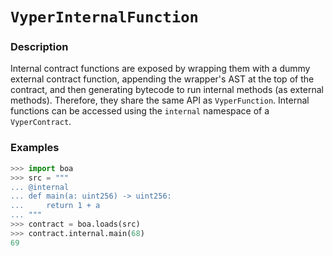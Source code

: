 # `VyperInternalFunction`

### Description

Internal contract functions are exposed by wrapping them with a dummy external contract function, appending the wrapper's AST at the top of the contract, and then generating bytecode to run internal methods (as external methods). Therefore, they share the same API as `VyperFunction`. Internal functions can be accessed using the `internal` namespace of a `VyperContract`.

### Examples

```python
>>> import boa
>>> src = """
... @internal
... def main(a: uint256) -> uint256:
...     return 1 + a
... """
>>> contract = boa.loads(src)
>>> contract.internal.main(68)
69
```
